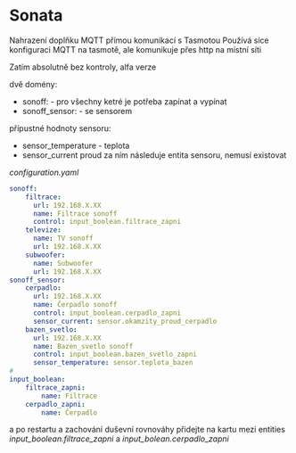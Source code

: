 # Sonata

Nahrazení doplňku MQTT přímou komunikací s Tasmotou
Používá sice konfiguraci MQTT na tasmotě, ale komunikuje přes http na místní síti

Zatím absolutně bez kontroly, alfa verze

dvě domény:

- sonoff:           - pro všechny ketré je potřeba zapínat a vypínat
- sonoff_sensor:    - se sensorem

přípustné hodnoty sensoru:
- sensor_temperature - teplota
- sensor_current proud
za ním následuje entita sensoru, nemusí existovat


*configuration.yaml*
```yaml
sonoff:
    filtrace:
      url: 192.168.X.XX
      name: Filtrace sonoff
      control: input_boolean.filtrace_zapni
    televize:
      name: TV sonoff
      url: 192.168.X.XX      
    subwoofer:
      name: Subwoofer
      url: 192.168.X.XX    
sonoff_sensor:
    cerpadlo:
      url: 192.168.X.XX
      name: Čerpadlo sonoff
      control: input_boolean.cerpadlo_zapni
      sensor_current: sensor.okamzity_proud_cerpadlo
    bazen_svetlo:
      url: 192.168.X.XX
      name: Bazen_svetlo sonoff
      control: input_boolean.bazen_svetlo_zapni
      sensor_temperature: sensor.teplota_bazen
#
input_boolean:
    filtrace_zapni: 
        name: Filtrace
    cerpadlo_zapni:
        name: Čerpadlo
```
a po restartu a zachování duševní rovnováhy přidejte na kartu mezi entities *input_boolean.filtrace_zapni* a *input_bolean.cerpadlo_zapni*
